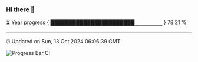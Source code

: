 ### Hi there 👋

⏳ Year progress { ███████████████████████▁▁▁▁▁▁▁ } 78.21 %

---

⏰ Updated on Sun, 13 Oct 2024 06:06:39 GMT

![Progress Bar CI](https://github.com/liununu/liununu/workflows/Progress%20Bar%20CI/badge.svg)
